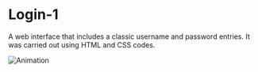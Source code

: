 # Login-1

A web interface that includes a classic username and password entries. It was carried out using HTML and CSS codes.

![Animation](https://github.com/oranmehmetsirin/Login-1/blob/main/gif.gif?raw=true)
